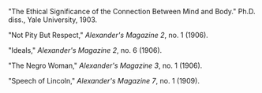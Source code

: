 "The Ethical Significance of the Connection Between Mind and Body." Ph.D. diss., Yale University, 1903.

"Not Pity But Respect," *Alexander's Magazine 2*, no. 1 (1906).  

"Ideals," *Alexander's Magazine 2*, no. 6 (1906).

"The Negro Woman," *Alexander's Magazine 3*, no. 1 (1906).

"Speech of Lincoln," *Alexander's Magazine 7*, no. 1 (1909). 
